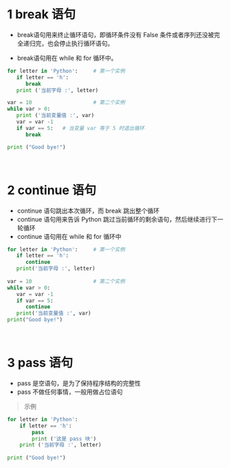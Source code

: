 
&emsp;
# 1 break 语句
- break语句用来终止循环语句，即循环条件没有 False 条件或者序列还没被完全递归完，也会停止执行循环语句。

- break语句用在 while 和 for 循环中。

```python
for letter in 'Python':     # 第一个实例
   if letter == 'h':
      break
   print ('当前字母 :', letter)

var = 10                    # 第二个实例
while var > 0:              
   print ('当前变量值 :', var)
   var = var -1
   if var == 5:   # 当变量 var 等于 5 时退出循环
      break

print ("Good bye!")
```


&emsp;
# 2 continue 语句
- continue 语句跳出本次循环，而 break 跳出整个循环
- continue 语句用来告诉 Python 跳过当前循环的剩余语句，然后继续进行下一轮循环
- continue 语句用在 while 和 for 循环中
```python
for letter in 'Python':     # 第一个实例
   if letter == 'h':
      continue
   print('当前字母 :', letter)
 
var = 10                    # 第二个实例
while var > 0:              
   var = var -1
   if var == 5:
      continue
   print('当前变量值 :', var)
print("Good bye!")
```

&emsp;
# 3 pass 语句
- pass 是空语句，是为了保持程序结构的完整性
- pass 不做任何事情，一般用做占位语句

>示例
```python
for letter in 'Python':
    if letter == 'h':
        pass
        print ('这是 pass 块')
    print ('当前字母 :', letter)
 
print ("Good bye!")
```
